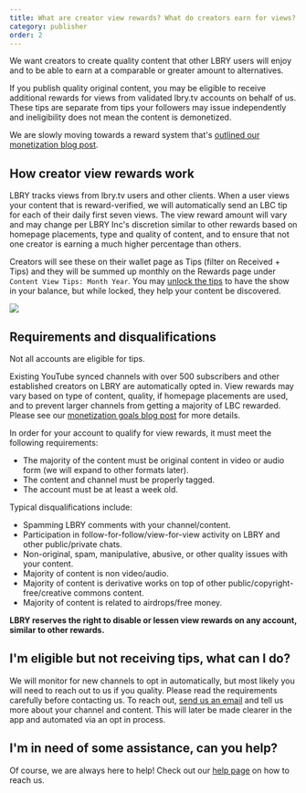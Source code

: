 ```yaml
---
title: What are creator view rewards? What do creators earn for views?
category: publisher
order: 2
---
```


We want creators to create quality content that other LBRY users will enjoy and to be able to earn at a comparable or greater amount to alternatives.

If you publish quality original content, you may be eligible to receive additional rewards for views from validated lbry.tv accounts on behalf of us. These tips are separate from tips your followers may issue independently and ineligibility does not mean the content is demonetized.

We are slowly moving towards a reward system that's [outlined our monetization blog post](https://lbry.tv/@lbry:3f/monetizationtwopointoh:5).

## How creator view rewards work

LBRY tracks views from lbry.tv users and other clients. When a user views your content that is reward-verified, we will automatically send an LBC tip for each of their daily first seven views. The view reward amount will vary and may change per LBRY Inc's discretion similar to other rewards based on homepage placements, type and quality of content, and to ensure that not one creator is earning a much higher percentage than others.

Creators will see these on their wallet page as Tips (filter on Received + Tips) and they will be summed up monthly on the Rewards page under `Content View Tips: Month Year`. You may [unlock the tips](https://lbry.com/faq/tipping) to have the show in your balance, but while locked, they help your content be discovered.

![](https://thumbs.spee.ch/view/@thumbnails:4c/9decca5b3974f17a.jpeg)

## Requirements and disqualifications

Not all accounts are eligible for tips.

Existing YouTube synced channels with over 500 subscribers and other established creators on LBRY are automatically opted in. View rewards may vary based on type of content, quality, if homepage placements are used, and to prevent larger channels from getting a majority of LBC rewarded. Please see our [monetization goals blog post](https://lbry.tv/@lbry:3f/monetizationtwopointoh:5) for more details.

In order for your account to qualify for view rewards, it must meet the following requirements:

- The majority of the content must be original content in video or audio form (we will expand to other formats later).
- The content and channel must be properly tagged.
- The account must be at least a week old.

Typical disqualifications include:

- Spamming LBRY comments with your channel/content.
- Participation in follow-for-follow/view-for-view activity on LBRY and other public/private chats.
- Non-original, spam, manipulative, abusive, or other quality issues with your content.
- Majority of content is non video/audio.
- Majority of content is derivative works on top of other public/copyright-free/creative commons content.
- Majority of content is related to airdrops/free money.

**LBRY reserves the right to disable or lessen view rewards on any account, similar to other rewards.**

## I'm eligible but not receiving tips, what can I do?

We will monitor for new channels to opt in automatically, but most likely you will need to reach out to us if you quality. Please read the requirements carefully before contacting us. To reach out, [send us an email](mailto:hello@lbry.com) and tell us more about your channel and content. This will later be made clearer in the app and automated via an opt in process.

## I'm in need of some assistance, can you help?

Of course, we are always here to help! Check out our [help page](/faq/support) on how to reach us.

